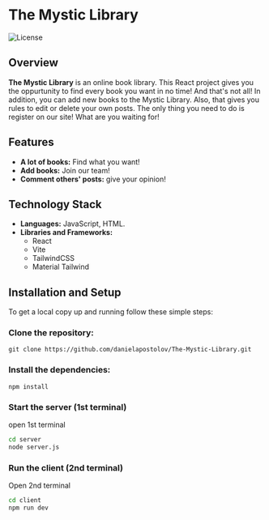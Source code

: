 # The Mystic Library
 
![License](https://img.shields.io/badge/license-MIT-blue.svg)
 
## Overview
 
**The Mystic Library** is an online book library. This React project gives you the oppurtunity to find every book you want in no time! 
And that's not all! In addition, you can add new books to the Mystic Library. Also, that gives you rules to edit or delete your own posts. The only thing you need to do is register on our site! What are you waiting for!
 
## Features
 
- **A lot of books:** Find what you want!
- **Add books:** Join our team!
- **Comment others' posts:**  give your opinion!
 
## Technology Stack
- **Languages:** JavaScript, HTML.
- **Libraries and Frameworks:**
    -   React
    -   Vite
    -   TailwindCSS
    -   Material Tailwind
 
## Installation and Setup
 
To get a local copy up and running follow these simple steps:
 
### **Clone the repository:**
 
    git clone https://github.com/danielapostolov/The-Mystic-Library.git
 
### **Install the dependencies:**
 
    npm install
 
### Start the server (1st terminal)

open 1st terminal
```sh
cd server
node server.js
```

### Run the client (2nd terminal)

Open 2nd terminal
```sh
cd client
npm run dev
```
